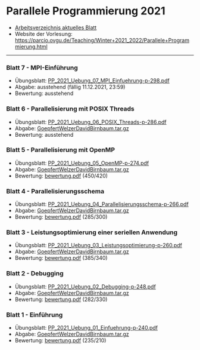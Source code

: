# Parallele Programmierung 2021
- [Arbeitsverzeichnis aktuelles Blatt](https://github.com/birne420/parcio-2021g4/tree/main/blatt_7)
- Website der Vorlesung: https://parcio.ovgu.de/Teaching/Winter+2021_2022/Parallele+Programmierung.html
---
### Blatt 7 - MPI-Einführung
- Übungsblatt: [PP_2021_Uebung_07_MPI_Einfuehrung-p-298.pdf](https://parcio.ovgu.de/parcio_media/Teaching/Winter+2021_2022/Parallele+Programmierung/PP_2021_Uebung_07_MPI_Einfuehrung-p-298.pdf)
- Abgabe: ausstehend (fällig 11.12.2021, 23:59)
- Bewertung: ausstehend
### Blatt 6 - Parallelisierung mit POSIX Threads
- Übungsblatt: [PP_2021_Uebung_06_POSIX_Threads-p-286.pdf](https://parcio.ovgu.de/parcio_media/Teaching/Winter+2021_2022/Parallele+Programmierung/PP_2021_Uebung_06_POSIX_Threads-p-286.pdf)
- Abgabe: [GoepfertWelzerDavidBirnbaum.tar.gz](https://github.com/birne420/parcio-2021g4/blob/main/blatt_6/_abgabe/GoepfertWelzerDavidBirnbaum.tar.gz?raw=true)
- Bewertung: ausstehend
### Blatt 5 - Parallelisierung mit OpenMP
- Übungsblatt: [PP_2021_Uebung_05_OpenMP-p-274.pdf](https://parcio.ovgu.de/parcio_media/Teaching/Winter+2021_2022/Parallele+Programmierung/PP_2021_Uebung_05_OpenMP-p-274.pdf)
- Abgabe: [GoepfertWelzerDavidBirnbaum.tar.gz](https://github.com/birne420/parcio-2021g4/blob/main/blatt_5/_abgabe/GoepfertWelzerDavidBirnbaum.tar.gz?raw=true)
- Bewertung: [bewertung.pdf](https://github.com/birne420/parcio-2021g4/blob/main/blatt_5/_abgabe/bewertung.pdf?raw=true) (450/420)
### Blatt 4 - Parallelisierungsschema
- Übungsblatt: [PP_2021_Uebung_04_Parallelisierungsschema-p-266.pdf](https://parcio.ovgu.de/parcio_media/Teaching/Winter+2021_2022/Parallele+Programmierung/PP_2021_Uebung_04_Parallelisierungsschema-p-266.pdf)
- Abgabe: [GoepfertWelzerDavidBirnbaum.tar.gz](https://github.com/birne420/parcio-2021g4/blob/main/blatt_4/_abgabe/GoepfertWelzerDavidBirnbaum.tar.gz?raw=true)
- Bewertung: [bewertung.pdf](https://github.com/birne420/parcio-2021g4/blob/main/blatt_4/_abgabe/bewertung.pdf?raw=true) (285/300)
### Blatt 3 - Leistungsoptimierung einer seriellen Anwendung
- Übungsblatt: [PP_2021_Uebung_03_Leistungsoptimierung-p-260.pdf](https://parcio.ovgu.de/parcio_media/Teaching/Winter+2021_2022/Parallele+Programmierung/PP_2021_Uebung_03_Leistungsoptimierung-p-260.pdf)
- Abgabe: [GoepfertWelzerDavidBirnbaum.tar.gz](https://github.com/birne420/parcio-2021g4/blob/main/blatt_3/_abgabe/GoepfertWelzerDavidBirnbaum.tar.gz?raw=true)
- Bewertung: [bewertung.pdf](https://github.com/birne420/parcio-2021g4/blob/main/blatt_3/_abgabe/bewertung.pdf?raw=true) (385/340)
### Blatt 2 - Debugging
- Übungsblatt: [PP_2021_Uebung_02_Debugging-p-248.pdf](https://parcio.ovgu.de/parcio_media/Teaching/Winter+2021_2022/Parallele+Programmierung/PP_2021_Uebung_02_Debugging-p-248.pdf)
- Abgabe: [GoepfertWelzerDavidBirnbaum.tar.gz](https://github.com/birne420/parcio-2021g4/blob/main/blatt_2/_abgabe/GoepfertWelzerDavidBirnbaum.tar.gz?raw=true)
- Bewertung: [bewertung.pdf](https://github.com/birne420/parcio-2021g4/blob/main/blatt_2/_abgabe/bewertung.pdf?raw=true) (282/330)
### Blatt 1 - Einführung
- Übungsblatt: [PP_2021_Uebung_01_Einfuehrung-p-240.pdf](https://parcio.ovgu.de/parcio_media/Teaching/Winter+2021_2022/Parallele+Programmierung/PP_2021_Uebung_01_Einfuehrung-p-240.pdf)
- Abgabe: [GoepfertWelzerDavidBirnbaum.tar.gz](https://github.com/birne420/parcio-2021g4/blob/main/blatt_1/_abgabe/GoepfertWelzerDavidBirnbaum.tar.gz?raw=true)
- Bewertung: [bewertung.pdf](https://github.com/birne420/parcio-2021g4/blob/main/blatt_1/_abgabe/bewertung.pdf?raw=true) (235/210)
